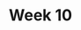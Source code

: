 ---
    title: Week 10
    weekNumber: 10
    days:
      - date: 2023-6-6
        events:
          "**LEC 17**{: .label .label-lecture } [Model Building](resources/lectures/Lec_17-Topic5a-ModelBuilding.pdf)":
          "**READ**{: .label .label-hw } Ch. 8.1 and 8.3 of MLSys Book":



---